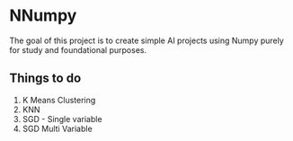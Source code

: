 # NNumpy

The goal of this project is to create simple AI projects using Numpy purely for study and foundational purposes.

## Things to do

1. K Means Clustering
1. KNN
1. SGD - Single variable
1. SGD Multi Variable
